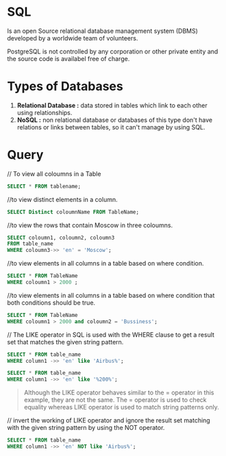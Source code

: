 # SQL

Is an open Source relational database management system (DBMS) developed by a worldwide team of volunteers.

PostgreSQL is not controlled by any corporation or other private entity and the source code is availabel free of charge.

# Types of Databases

1. **Relational Database :** data stored in tables which link to each other using relationships.
2. **NoSQL :** non relational database or databases of this type don't have relations or links between tables, so it can't manage by using SQL.


# Query

// To view all coloumns in a Table
``` sql
SELECT * FROM tablename;
```

//to view distinct elements in a column.
```sql
SELECT Distinct coloumnName FROM TableName; 
 ```
 //to view the rows that contain Moscow in three coloumns.
```sql
SELECT coloumn1, coloumn2, coloumn3 
FROM table_name
WHERE coloumn3->> 'en' = 'Moscow';
```

//to view elements in all columns in a table based on where condition.
```sql
SELECT * FROM TableName
WHERE coloumn1 > 2000 ;
 ```

 //to view elements in all columns in a table based on where condition that both conditions should be true.
```sql
SELECT * FROM TableName
WHERE coloumn1 > 2000 and coloumn2 = 'Bussiness';
 ```

// The LIKE operator in SQL is used with the WHERE clause to get a result set that matches the given string pattern.


``` sql
SELECT * FROM table_name
WHERE column1 ->> 'en' like 'Airbus%';
```
``` sql
SELECT * FROM table_name
WHERE column1 ->> 'en' like '%200%';
```
> Although the LIKE operator behaves similar to the = operator in this example, they are not the same. The = operator is used to check equality whereas LIKE operator is used to match string patterns only.

// invert the working of LIKE operator and ignore the result set matching with the given string pattern by using the NOT operator.

``` sql
SELECT * FROM table_name
WHERE column1 ->> 'en' NOT like 'Airbus%';
```